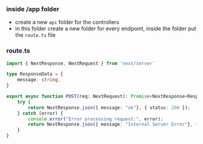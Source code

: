 
### inside /app folder
- create a new `api` folder for the controllers
- in this folder create a new folder for every endpoint, inside the folder put the `route.ts` file

### route.ts
```ts
import { NextResponse, NextRequest } from 'next/server'

type ResponseData = {
	message: string,
}

export async function POST(req: NextRequest): Promise<NextResponse<ResponseData>> {
	try { 
		return NextResponse.json({ message: "ok"}, { status: 200 });
	} catch (error) {
		console.error("Error processing request:", error);
		return NextResponse.json({ message: "Internal Server Error"}, { status: 500 });
	}
}
```